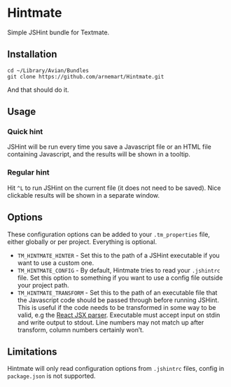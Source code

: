 Hintmate
========

Simple JSHint bundle for Textmate.

Installation
------------

    cd ~/Library/Avian/Bundles
    git clone https://github.com/arnemart/Hintmate.git

And that should do it.

Usage
-----

### Quick hint

JSHint will be run every time you save a Javascript file or an HTML file containing Javascript, and the results will be shown in a tooltip.

### Regular hint

Hit `^L` to run JSHint on the current file (it does not need to be saved). Nice clickable results will be shown in a separate window.

Options
-------

These configuration options can be added to your `.tm_properties` file, either globally or per project. Everything is optional.

- `TM_HINTMATE_HINTER` - Set this to the path of a JSHint executable if you want to use a custom one.
- `TM_HINTMATE_CONFIG` - By default, Hintmate tries to read your `.jshintrc` file. Set this option to something if you want to use a config file outside your project path.
- `TM_HINTMATE_TRANSFORM` - Set this to the path of an executable file that the Javascript code should be passed through before running JSHint. This is useful if the code needs to be transformed in some way to be valid, e.g the [React JSX parser](http://facebook.github.io/react/docs/jsx-in-depth.html). Executable must accept input on stdin and write output to stdout. Line numbers may not match up after transform, column numbers certainly won’t.

Limitations
-----------

Hintmate will only read configuration options from `.jshintrc` files, config in `package.json` is not supported.
